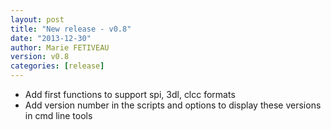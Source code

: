 ```yaml
---
layout: post
title: "New release - v0.8"
date: "2013-12-30"
author: Marie FETIVEAU
version: v0.8
categories: [release]
---
```


* Add first functions to support spi, 3dl, clcc formats
* Add version number in the scripts and options to display these versions in cmd line tools
